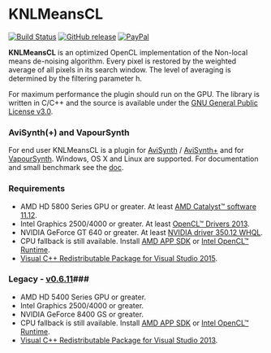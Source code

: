 # KNLMeansCL #
 [![Build Status](https://travis-ci.org/Khanattila/KNLMeansCL.svg?branch=master)](https://travis-ci.org/Khanattila/KNLMeansCL) [![GitHub release](https://img.shields.io/github/release/Khanattila/KNLMeansCL.svg)](https://github.com/Khanattila/KNLMeansCL/releases) [![PayPal](https://img.shields.io/badge/donate-beer-orange.svg)](https://www.paypal.com/cgi-bin/webscr?cmd=_donations&business=52QYMVWFRCQQY&lc=GB&item_name=KNLMeansCL&currency_code=EUR&bn=PP%2dDonationsBF%3abtn_donate_74x21%2epng%3aNonHosted)

**KNLMeansCL** is an optimized OpenCL implementation of the Non-local means de-noising algorithm. Every pixel is restored by the weighted average of all pixels in its search window. The level of averaging is determined by the filtering parameter h. 

For maximum performance the plugin should run on the GPU. The library is written in C/C++ and the source is available under the [GNU General Public License v3.0](https://github.com/Khanattila/KNLMeansCL/blob/master/LICENSE).

### AviSynth(+) and VapourSynth ###
For end user KNLMeansCL is a plugin for [AviSynth](http://avisynth.nl) / [AviSynth+](http://avs-plus.net/) and for [VapourSynth](http://www.vapoursynth.com). Windows, OS X and Linux are supported. For documentation and small benchmark see the [doc](https://github.com/Khanattila/KNLMeansCL/blob/master/DOC.md).

### Requirements ###
- AMD HD 5800 Series GPU or greater. At least [AMD Catalyst™ software 11.12](http://support.amd.com).
- Intel Graphics 2500/4000 or greater. At least [OpenCL™ Drivers 2013](http://software.intel.com/en-us/articles/opencl-drivers).
- NVIDIA GeForce GT 640 or greater. At least [NVIDIA driver 350.12 WHQL](http://www.nvidia.com/download/find.aspx).
- CPU fallback is still available. Install [AMD APP SDK](http://developer.amd.com/tools-and-sdks/opencl-zone/amd-accelerated-parallel-processing-app-sdk/) or [Intel OpenCL™ Runtime](http://software.intel.com/en-us/articles/opencl-drivers).
- [Visual C++ Redistributable Package for Visual Studio 2015](http://www.microsoft.com/en-us/download/details.aspx?id=48145).

### Legacy - [v0.6.11](https://github.com/Khanattila/KNLMeansCL/releases/tag/v0.6.11)###
- AMD HD 5400 Series GPU or greater.
- Intel Graphics 2500/4000 or greater.
- NVIDIA GeForce 8400 GS or greater.
- CPU fallback is still available. Install [AMD APP SDK](http://developer.amd.com/tools-and-sdks/opencl-zone/amd-accelerated-parallel-processing-app-sdk/) or [Intel OpenCL™ Runtime](http://software.intel.com/en-us/articles/opencl-drivers).
- [Visual C++ Redistributable Package for Visual Studio 2013](http://www.microsoft.com/en-US/download/details.aspx?id=40784).
